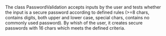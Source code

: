 The class PasswordValidation accepts inputs by the user and tests whether the input is a secure password according to defined rules (>=8 chars, contains digits, both upper and lower case, special chars, contains no commonly used password).
By whish of the user, it creates secure passwords with 16 chars which meets the defined criteria.
